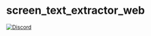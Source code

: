 # screen_text_extractor_web

[![Discord](https://img.shields.io/badge/discord-%237289DA.svg?style=for-the-badge&logo=discord&logoColor=white)](https://discord.gg/zPa6EZ2jqb)
